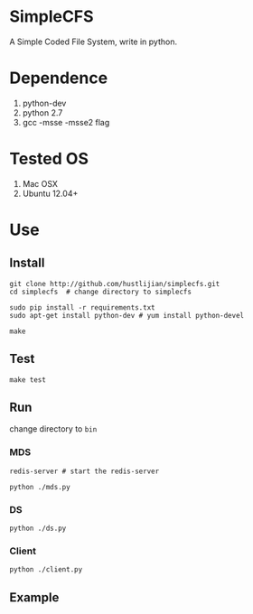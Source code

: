# SimpleCFS

A Simple Coded File System, write in python.

# Dependence

1. python-dev
2. python 2.7
3. gcc -msse -msse2 flag

# Tested OS

1. Mac OSX
2. Ubuntu 12.04+

# Use

## Install
    
    git clone http://github.com/hustlijian/simplecfs.git
    cd simplecfs  # change directory to simplecfs

    sudo pip install -r requirements.txt
    sudo apt-get install python-dev # yum install python-devel
    
    make

## Test

    make test

## Run

change directory to `bin`

### MDS

    redis-server # start the redis-server

    python ./mds.py

### DS

    python ./ds.py

### Client

    python ./client.py

## Example
